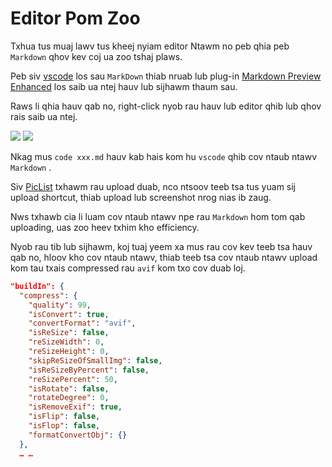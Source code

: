# Editor Pom Zoo

Txhua tus muaj lawv tus kheej nyiam editor Ntawm no peb qhia peb `Markdown` qhov kev coj ua zoo tshaj plaws.

Peb siv [vscode](https://code.visualstudio.com/) los sau `MarkDown` thiab nruab lub plug-in [Markdown Preview Enhanced](https://marketplace.visualstudio.com/items?itemName=shd101wyy.markdown-preview-enhanced) los saib ua ntej hauv lub sijhawm thaum sau.

Raws li qhia hauv qab no, right-click nyob rau hauv lub editor qhib lub qhov rais saib ua ntej.

![](https://p.3ti.site/1720775216.avif)
![](https://p.3ti.site/1720775043.avif)

Nkag mus `code xxx.md` hauv kab hais kom hu `vscode` qhib cov ntaub ntawv `Markdown` .

Siv [PicList](https://github.com/Kuingsmile/PicList) txhawm rau upload duab, nco ntsoov teeb tsa tus yuam sij upload shortcut, thiab upload lub screenshot nrog nias ib zaug.

Nws txhawb cia li luam cov ntaub ntawv npe rau `Markdown` hom tom qab uploading, uas zoo heev txhim kho efficiency.

Nyob rau tib lub sijhawm, koj tuaj yeem xa mus rau cov kev teeb tsa hauv qab no, hloov kho cov ntaub ntawv, thiab teeb tsa cov ntaub ntawv upload kom tau txais compressed rau `avif` kom txo cov duab loj.

```json
"buildIn": {
  "compress": {
    "quality": 99,
    "isConvert": true,
    "convertFormat": "avif",
    "isReSize": false,
    "reSizeWidth": 0,
    "reSizeHeight": 0,
    "skipReSizeOfSmallImg": false,
    "isReSizeByPercent": false,
    "reSizePercent": 50,
    "isRotate": false,
    "rotateDegree": 0,
    "isRemoveExif": true,
    "isFlip": false,
    "isFlop": false,
    "formatConvertObj": {}
  },
  … …
```
